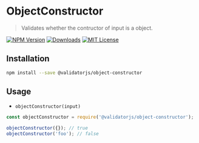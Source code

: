 # ObjectConstructor

> Validates whether the contructor of input is a object.

[![NPM Version](https://img.shields.io/npm/v/@validatorjs/object-constructor.svg)](https://www.npmjs.com/package/@validatorjs/object-constructor)
[![Downloads](https://img.shields.io/npm/dt/@validatorjs/object-constructor.svg)](https://www.npmjs.com/package/@validatorjs/object-constructor)
[![MIT License](https://img.shields.io/npm/l/@validatorjs/object-constructor.svg)](../../LICENSE)

## Installation

```bash
npm install --save @validatorjs/object-constructor
```

## Usage

- `objectConstructor(input)`

```js
const objectConstructor = require('@validatorjs/object-constructor');

objectConstructor({}); // true
objectConstructor('foo'); // false
```
